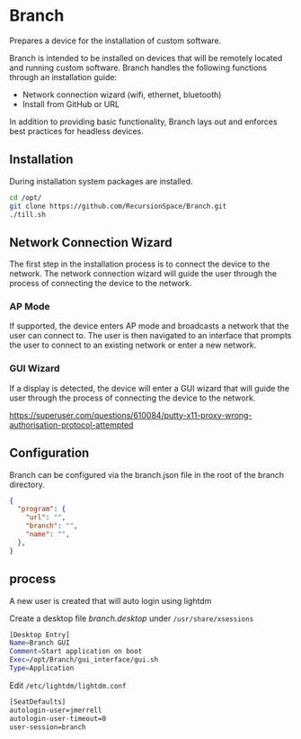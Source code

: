 # Branch

Prepares a device for the installation of custom software.

Branch is intended to be installed on devices that will be remotely located and running custom software. Branch handles the following functions through an installation guide:

- Network connection wizard (wifi, ethernet, bluetooth)
- Install from GitHub or URL

In addition to providing basic functionality, Branch lays out and enforces best practices for headless devices.

## Installation

During installation system packages are installed.

``` BASH
cd /opt/
git clone https://github.com/RecursionSpace/Branch.git
./till.sh
```

## Network Connection Wizard

The first step in the installation process is to connect the device to the network. The network connection wizard will guide the user through the process of connecting the device to the network.

### AP Mode

If supported, the device enters AP mode and broadcasts a network that the user can connect to. The user is then navigated to an interface that prompts the user to connect to an existing network or enter a new network.

### GUI Wizard

If a display is detected, the device will enter a GUI wizard that will guide the user through the process of connecting the device to the network.

https://superuser.com/questions/610084/putty-x11-proxy-wrong-authorisation-protocol-attempted

## Configuration

Branch can be configured via the branch.json file in the root of the branch directory.

```json
{
  "program": {
    "url": "",
    "branch": "",
    "name": "",
  },
}
```

## process

A new user is created that will auto login using lightdm

Create a desktop file *branch.desktop* under `/usr/share/xsessions`

```BASH
[Desktop Entry]
Name=Branch GUI
Comment=Start application on boot
Exec=/opt/Branch/gui_interface/gui.sh
Type=Application
```

Edit `/etc/lightdm/lightdm.conf`

```BASH
[SeatDefaults]
autologin-user=jmerrell
autologin-user-timeout=0
user-session=branch
```
